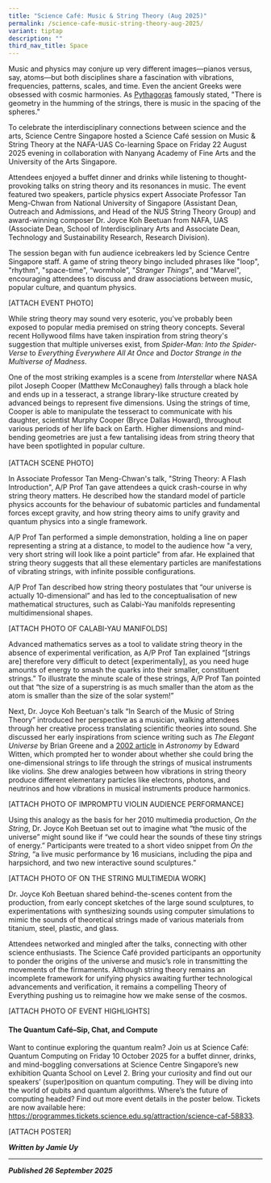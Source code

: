 ```yaml
---
title: "Science Café: Music & String Theory (Aug 2025)"
permalink: /science-cafe-music-string-theory-aug-2025/
variant: tiptap
description: ""
third_nav_title: Space
---
```

<p>Music and physics may conjure up very different images—pianos versus,
say, atoms—but both disciplines share a fascination with vibrations, frequencies,
patterns, scales, and time. Even the ancient Greeks were obsessed with
cosmic harmonies. As <a href="https://www.ams.org/publicoutreach/math-and-music" rel="noopener noreferrer nofollow" target="_blank"><u>Pythagoras</u></a> famously
stated, "There is geometry in the humming of the strings, there is music
in the spacing of the spheres."&nbsp;</p>
<p>To celebrate the interdisciplinary connections between science and the
arts, Science Centre Singapore hosted a Science Café session on Music &amp;
String Theory at the NAFA-UAS Co-learning Space on Friday 22 August 2025
evening in collaboration with Nanyang Academy of Fine Arts and the University
of the Arts Singapore.&nbsp;</p>
<p>Attendees enjoyed a buffet dinner and drinks while listening to thought-provoking
talks on string theory and its resonances in music. The event featured
two speakers, particle physics expert Associate Professor Tan Meng-Chwan
from National University of Singapore (Assistant Dean, Outreach and Admissions,
and Head of the NUS String Theory Group) and award-winning composer Dr.
Joyce Koh Beetuan from NAFA, UAS (Associate Dean, School of Interdisciplinary
Arts and Associate Dean, Technology and Sustainability Research, Research
Division).</p>
<p>The session began with fun audience icebreakers led by Science Centre
Singapore staff. A game of string theory bingo included phrases like "loop",
"rhythm", "space-time", “wormhole”, "<em>Stranger Things</em>", and "Marvel",
encouraging attendees to discuss and draw associations between music, popular
culture, and quantum physics.</p>
<p>[ATTACH EVENT PHOTO]</p>
<p>While string theory may sound very esoteric, you've probably been exposed
to popular media premised on string theory concepts. Several recent Hollywood
films have taken inspiration from string theory's suggestion that multiple
universes exist, from <em>Spider-Man: Into the Spider-Verse</em> to <em>Everything Everywhere All At Once</em> and <em>Doctor Strange in the Multiverse of Madness</em>.&nbsp;</p>
<p>One of the most striking examples is a scene from <em>Interstellar</em> where
NASA pilot Joseph Cooper (Matthew McConaughey) falls through a black hole
and ends up in a tesseract, a strange library-like structure created by
advanced beings to represent five dimensions. Using the strings of time,
Cooper is able to manipulate the tesseract to communicate with his daughter,
scientist Murphy Cooper (Bryce Dallas Howard), throughout various periods
of her life back on Earth. Higher dimensions and mind-bending geometries
are just a few tantalising ideas from string theory that have been spotlighted
in popular culture.
<br>
<br>[ATTACH SCENE PHOTO]</p>
<p>In Associate Professor Tan Meng-Chwan's talk, "String Theory: A Flash
Introduction", A/P Prof Tan gave attendees a quick crash-course in why
string theory matters. He described how the standard model of particle
physics accounts for the behaviour of subatomic particles and fundamental
forces except gravity, and how string theory aims to unify gravity and
quantum physics into a single framework.&nbsp;</p>
<p>A/P Prof Tan performed a simple demonstration, holding a line on paper
representing a string at a distance, to model to the audience how "a very,
very short string will look like a point particle" from afar. He explained
that string theory suggests that all these elementary particles are manifestations
of vibrating strings, with infinite possible configurations.&nbsp;</p>
<p>A/P Prof Tan described how string theory postulates that “our universe
is actually 10-dimensional” and has led to the conceptualisation of new
mathematical structures, such as Calabi-Yau manifolds representing multidimensional
shapes.&nbsp;</p>
<p>[ATTACH PHOTO OF CALABI-YAU MANIFOLDS]</p>
<p>Advanced mathematics serves as a tool to validate string theory in the
absence of experimental verification, as A/P Prof Tan explained “[strings
are] therefore very difficult to detect [experimentally], as you need huge
amounts of energy to smash the quarks into their smaller, constituent strings.”
To illustrate the minute scale of these strings, A/P Prof Tan pointed out
that “the size of a superstring is as much smaller than the atom as the
atom is smaller than the size of the solar system!”</p>
<p>Next, Dr. Joyce Koh Beetuan's talk “In Search of the Music of String Theory”
introduced her perspective as a musician, walking attendees through her
creative process translating scientific theories into sound. She discussed
her early inspirations from science writing such as <em>The Elegant Universe </em>by
Brian Greene and a <a href="https://www.ias.edu/sites/default/files/sns/string(3).pdf" rel="noopener noreferrer nofollow" target="_blank"><u>2002 article</u></a> in <em>Astronomy </em>by
Edward Witten, which prompted her to wonder about whether she could bring
the one-dimensional strings to life through the strings of musical instruments
like violins. She drew analogies between how vibrations in string theory
produce different elementary particles like electrons, photons, and neutrinos
and how vibrations in musical instruments produce harmonics.&nbsp;</p>
<p>[ATTACH PHOTO OF IMPROMPTU VIOLIN AUDIENCE PERFORMANCE]</p>
<p>Using this analogy as the basis for her 2010 multimedia production, <em>On the String</em>,
Dr. Joyce Koh Beetuan set out to imagine what “the music of the universe”
might sound like if “we could hear the sounds of these tiny strings of
energy.” Participants were treated to a short video snippet from <em>On the String</em>,
“a live music performance by 16 musicians, including the pipa and harpsichord,
and two new interactive sound sculptures.”&nbsp;</p>
<p>[ATTACH PHOTO OF ON THE STRING MULTIMEDIA WORK]</p>
<p>Dr. Joyce Koh Beetuan shared behind-the-scenes content from the production,
from early concept sketches of the large sound sculptures, to experimentations
with synthesizing sounds using computer simulations to mimic the sounds
of theoretical strings made of various materials from titanium, steel,
plastic, and glass.&nbsp;</p>
<p>Attendees networked and mingled after the talks, connecting with other
science enthusiasts. The Science Café provided participants an opportunity
to ponder the origins of the universe and music’s role in transmitting
the movements of the firmaments. Although string theory remains an incomplete
framework for unifying physics awaiting further technological advancements
and verification, it remains a compelling Theory of Everything pushing
us to reimagine how we make sense of the cosmos.&nbsp;</p>
<p>[ATTACH PHOTO OF EVENT HIGHLIGHTS]</p>
<h4><strong>The Quantum Café–Sip, Chat, and Compute</strong></h4>
<p>Want to continue exploring the quantum realm? Join us at Science Café:
Quantum Computing on Friday 10 October 2025 for a buffet dinner, drinks,
and mind-boggling conversations at Science Centre Singapore’s new exhibition
Quanta School on Level 2. Bring your curiosity and find out our speakers’
(super)position on quantum computing. They will be diving into the world
of qubits and quantum algorithms. Where’s the future of computing headed?
Find out more event details in the poster below. Tickets are now available
here: <a href="https://www.ams.org/publicoutreach/math-and-music" rel="noopener noreferrer nofollow" target="_blank"><u>https://programmes.tickets.science.edu.sg/attraction/science-caf-58833</u></a>.&nbsp;</p>
<p>[ATTACH POSTER]</p>
<p><strong><em>Written by Jamie Uy</em></strong>
</p>
<hr>
<p><strong><em>Published 26 September 2025</em></strong>
</p>